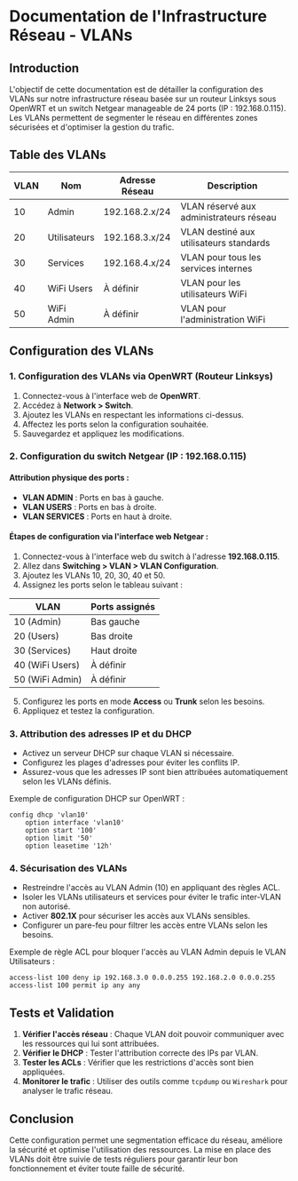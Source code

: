 # Documentation de l'Infrastructure Réseau - VLANs

## Introduction
L'objectif de cette documentation est de détailler la configuration des VLANs sur notre infrastructure réseau basée sur un routeur Linksys sous OpenWRT et un switch Netgear manageable de 24 ports (IP : 192.168.0.115). Les VLANs permettent de segmenter le réseau en différentes zones sécurisées et d'optimiser la gestion du trafic.

## Table des VLANs

| VLAN | Nom          | Adresse Réseau       | Description |
|------|-------------|----------------------|-------------|
| 10   | Admin       | 192.168.2.x/24       | VLAN réservé aux administrateurs réseau |
| 20   | Utilisateurs| 192.168.3.x/24       | VLAN destiné aux utilisateurs standards |
| 30   | Services    | 192.168.4.x/24       | VLAN pour tous les services internes |
| 40   | WiFi Users  | À définir            | VLAN pour les utilisateurs WiFi |
| 50   | WiFi Admin  | À définir            | VLAN pour l'administration WiFi |

## Configuration des VLANs
### 1. Configuration des VLANs via OpenWRT (Routeur Linksys)

1. Connectez-vous à l'interface web de **OpenWRT**.
2. Accédez à **Network > Switch**.
3. Ajoutez les VLANs en respectant les informations ci-dessus.
4. Affectez les ports selon la configuration souhaitée.
5. Sauvegardez et appliquez les modifications.

### 2. Configuration du switch Netgear (IP : 192.168.0.115)

#### Attribution physique des ports :
- **VLAN ADMIN** : Ports en bas à gauche.
- **VLAN USERS** : Ports en bas à droite.
- **VLAN SERVICES** : Ports en haut à droite.

#### Étapes de configuration via l'interface web Netgear :
1. Connectez-vous à l'interface web du switch à l'adresse **192.168.0.115**.
2. Allez dans **Switching > VLAN > VLAN Configuration**.
3. Ajoutez les VLANs 10, 20, 30, 40 et 50.
4. Assignez les ports selon le tableau suivant :

| VLAN | Ports assignés |
|------|---------------|
| 10 (Admin) | Bas gauche |
| 20 (Users) | Bas droite |
| 30 (Services) | Haut droite |
| 40 (WiFi Users) | À définir |
| 50 (WiFi Admin) | À définir |

5. Configurez les ports en mode **Access** ou **Trunk** selon les besoins.
6. Appliquez et testez la configuration.

### 3. Attribution des adresses IP et du DHCP
- Activez un serveur DHCP sur chaque VLAN si nécessaire.
- Configurez les plages d'adresses pour éviter les conflits IP.
- Assurez-vous que les adresses IP sont bien attribuées automatiquement selon les VLANs définis.

Exemple de configuration DHCP sur OpenWRT :
```shell
config dhcp 'vlan10'
    option interface 'vlan10'
    option start '100'
    option limit '50'
    option leasetime '12h'
```

### 4. Sécurisation des VLANs
- Restreindre l'accès au VLAN Admin (10) en appliquant des règles ACL.
- Isoler les VLANs utilisateurs et services pour éviter le trafic inter-VLAN non autorisé.
- Activer **802.1X** pour sécuriser les accès aux VLANs sensibles.
- Configurer un pare-feu pour filtrer les accès entre VLANs selon les besoins.

Exemple de règle ACL pour bloquer l'accès au VLAN Admin depuis le VLAN Utilisateurs :
```shell
access-list 100 deny ip 192.168.3.0 0.0.0.255 192.168.2.0 0.0.0.255
access-list 100 permit ip any any
```

## Tests et Validation
1. **Vérifier l'accès réseau** : Chaque VLAN doit pouvoir communiquer avec les ressources qui lui sont attribuées.
2. **Vérifier le DHCP** : Tester l'attribution correcte des IPs par VLAN.
3. **Tester les ACLs** : Vérifier que les restrictions d'accès sont bien appliquées.
4. **Monitorer le trafic** : Utiliser des outils comme `tcpdump` ou `Wireshark` pour analyser le trafic réseau.

## Conclusion
Cette configuration permet une segmentation efficace du réseau, améliore la sécurité et optimise l'utilisation des ressources. La mise en place des VLANs doit être suivie de tests réguliers pour garantir leur bon fonctionnement et éviter toute faille de sécurité.
